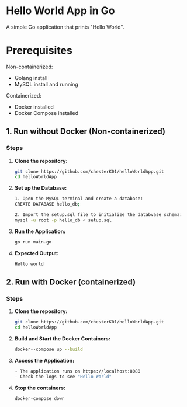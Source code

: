 # Hello World App in Go

A simple Go application that prints "Hello World".
# Prerequisites
Non-containerized:
- Golang install
- MySQL install and running

Containerized:
- Docker installed
- Docker Compose installed
## 1. Run without Docker (Non-containerized)
### Steps

1. **Clone the repository:**
   ```sh
   git clone https://github.com/chesterK01/helloWorldApp.git
   cd helloWorldApp
2. **Set up the Database:**
   ```sh
   1. Open the MySQL terminal and create a database:
   CREATE DATABASE hello_db;

   2. Import the setup.sql file to initialize the databvase schema:
   mysql -u root -p hello_db < setup.sql
3. **Run the Application:**
   ```sh
   go run main.go
4. **Expected Output:**
   ```sh
   Hello world

## 2. Run with Docker (containerized)
### Steps

1. **Clone the repository:**
   ```sh
   git clone https://github.com/chesterK01/helloWorldApp.git
   cd helloWorldApp
2. **Build and Start the Docker Containers:**
   ```sh
   docker--compose up --build
   
3. **Access the Application:**
   ```sh
   - The application runs on https://localhost:8080
   - Check the logs to see "Hello World"
4. **Stop the containers:**
   ```sh
   docker-compose down

